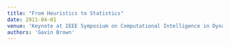 ```yaml
---
title: "From Heuristics to Statistics"
date: 2011-04-01
venue: 'Keynote at IEEE Symposium on Computational Intelligence in Dynamic and Uncertain Environments. France, April'
authors: 'Gavin Brown'
---
```

